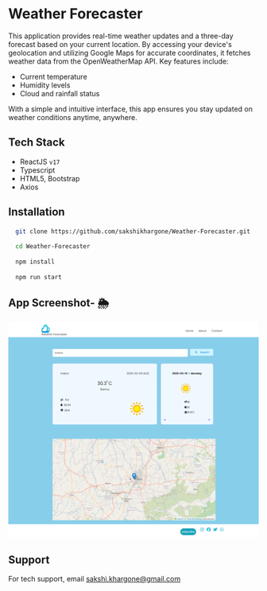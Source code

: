 # Weather Forecaster

This application provides real-time weather updates and a three-day forecast based on your current location. By accessing your device's geolocation and utilizing Google Maps for accurate coordinates, it fetches weather data from the OpenWeatherMap API. Key features include:

- Current temperature
- Humidity levels
- Cloud and rainfall status

With a simple and intuitive interface, this app ensures you stay updated on weather conditions anytime, anywhere.

## Tech Stack

- ReactJS `v17`
- Typescript
- HTML5, Bootstrap
- Axios

## Installation

```bash
  git clone https://github.com/sakshikhargone/Weather-Forecaster.git
```

```bash
  cd Weather-Forecaster
```

```bash
  npm install
```

```bash
  npm run start
```

## App Screenshot- 🌦️

![App](screenshots/app.png)

## Support

For tech support, email sakshi.khargone@gmail.com
